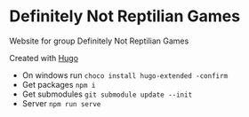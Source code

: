 # Definitely Not Reptilian Games
Website for group Definitely Not Reptilian Games

Created with [Hugo](https://gohugo.io/)

- On windows run `choco install hugo-extended -confirm`
- Get packages `npm i`
- Get submodules `git submodule update --init`
- Server `npm run serve`
